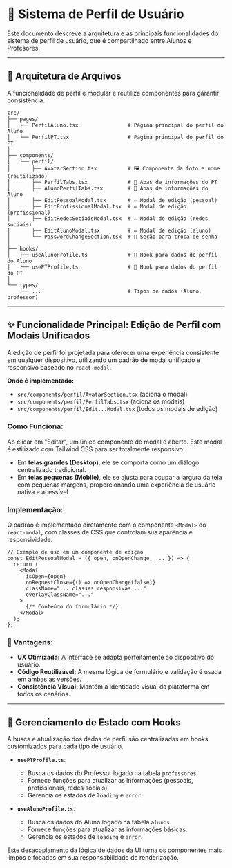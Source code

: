 # 👤 Sistema de Perfil de Usuário

Este documento descreve a arquitetura e as principais funcionalidades do sistema de perfil de usuário, que é compartilhado entre Alunos e Profesores.

---

## 📂 Arquitetura de Arquivos

A funcionalidade de perfil é modular e reutiliza componentes para garantir consistência.

```
src/
├── pages/
│   ├── PerfilAluno.tsx                # Página principal do perfil do Aluno
│   └── PerfilPT.tsx                   # Página principal do perfil do PT
│
├── components/
│   └── perfil/
│       ├── AvatarSection.tsx          # 🖼️ Componente da foto e nome (reutilizado)
│       ├── PerfilTabs.tsx             # 📑 Abas de informações do PT
│       ├── AlunoPerfilTabs.tsx        # 📑 Abas de informações do Aluno
│       ├── EditPessoalModal.tsx       # ✏️ Modal de edição (pessoal)
│       ├── EditProfissionalModal.tsx  # ✏️ Modal de edição (profissional)
│       ├── EditRedesSociaisModal.tsx  # ✏️ Modal de edição (redes sociais)
│       ├── EditAlunoModal.tsx         # ✏️ Modal de edição (aluno)
│       └── PasswordChangeSection.tsx  # 🔑 Seção para troca de senha
│
├── hooks/
│   ├── useAlunoProfile.ts             # 🎣 Hook para dados do perfil do Aluno
│   └── usePTProfile.ts                # 🎣 Hook para dados do perfil do PT
│
└── types/
    └── ...                            # Tipos de dados (Aluno, professor)
```

---

## ✨ Funcionalidade Principal: Edição de Perfil com Modais Unificados

A edição de perfil foi projetada para oferecer uma experiência consistente em qualquer dispositivo, utilizando um padrão de modal unificado e responsivo baseado no `react-modal`.

**Onde é implementado:**
-   `src/components/perfil/AvatarSection.tsx` (aciona o modal)
-   `src/components/perfil/PerfilTabs.tsx` (aciona os modais)
-   `src/components/perfil/Edit...Modal.tsx` (todos os modais de edição)

### Como Funciona:

Ao clicar em "Editar", um único componente de modal é aberto. Este modal é estilizado com Tailwind CSS para ser totalmente responsivo:

-   Em **telas grandes (Desktop)**, ele se comporta como um diálogo centralizado tradicional.
-   Em **telas pequenas (Mobile)**, ele se ajusta para ocupar a largura da tela com pequenas margens, proporcionando uma experiência de usuário nativa e acessível.

### Implementação:

O padrão é implementado diretamente com o componente `<Modal>` do `react-modal`, com classes de CSS que controlam sua aparência e responsividade.

```typescriptreact
// Exemplo de uso em um componente de edição
const EditPessoalModal = ({ open, onOpenChange, ... }) => {
  return (
    <Modal
      isOpen={open}
      onRequestClose={() => onOpenChange(false)}
      className="... classes responsivas ..."
      overlayClassName="..."
    >
      {/* Conteúdo do formulário */}
    </Modal>
  );
};
```

### 🚀 Vantagens:

-   **UX Otimizada:** A interface se adapta perfeitamente ao dispositivo do usuário.
-   **Código Reutilizável:** A mesma lógica de formulário e validação é usada em ambas as versões.
-   **Consistência Visual:** Mantém a identidade visual da plataforma em todos os cenários.

---

## 🧠 Gerenciamento de Estado com Hooks

A busca e atualização dos dados de perfil são centralizadas em hooks customizados para cada tipo de usuário.

-   **`usePTProfile.ts`**:
    -   Busca os dados do Professor logado na tabela `professores`.
    -   Fornece funções para atualizar as informações (pessoais, profissionais, redes sociais).
    -   Gerencia os estados de `loading` e `error`.

-   **`useAlunoProfile.ts`**:
    -   Busca os dados do Aluno logado na tabela `alunos`.
    -   Fornece funções para atualizar as informações básicas.
    -   Gerencia os estados de `loading` e `error`.

Este desacoplamento da lógica de dados da UI torna os componentes mais limpos e focados em sua responsabilidade de renderização.